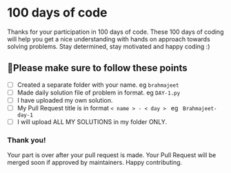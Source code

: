 # 100 days of code

Thanks for your participation in 100 days of code. These 100 days of coding will help you get a nice understanding with hands on approach towards solving problems. Stay determined, stay motivated and happy coding :)

## 📝Please make sure to follow these points
- [ ] Created a separate folder with your name. eg <code>brahmajeet</code>
- [ ] Made daily solution file of problem in format. eg <code>DAY-1.py</code>
- [ ] I have uploaded my own solution.
- [ ] My Pull Request title is in format <code>< name > - < day > </code> eg <code>&nbsp;Brahmajeet-day-1</code>
- [ ] I will upload ALL MY SOLUTIONS in my folder ONLY.

### Thank you!
Your part is over after your pull request is made. Your Pull Request will be merged soon if approved by maintainers. Happy contributing.